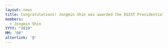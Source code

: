 ```yaml
---
layout: news
title: Congratulations! Jongmin Shin was awarded the DGIST Presidential Fellowship.
members:
  - Jongmin Shin
YYYY: "2019"
MM: "08"
alterlink: '@'
---
```

